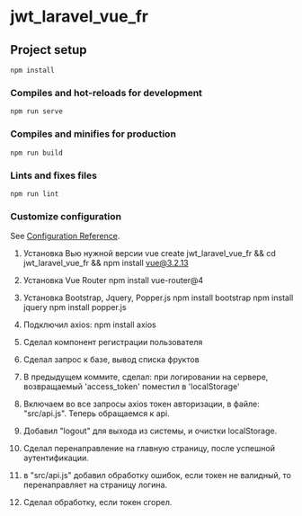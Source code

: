 # jwt_laravel_vue_fr

## Project setup
```
npm install
```

### Compiles and hot-reloads for development
```
npm run serve
```

### Compiles and minifies for production
```
npm run build
```

### Lints and fixes files
```
npm run lint
```

### Customize configuration
See [Configuration Reference](https://cli.vuejs.org/config/).

1. Установка Вью нужной версии
   vue create jwt_laravel_vue_fr && cd jwt_laravel_vue_fr && npm install vue@3.2.13

2. Установка Vue Router
   npm install vue-router@4

3. Установка Bootstrap, Jquery, Popper.js
npm install bootstrap
npm install jquery
npm install popper.js

4. Подключил axios:
npm install axios

5. Сделал компонент регистрации пользователя

6. Сделал запрос к базе, вывод списка фруктов

7. В предыдущем коммите, сделал: при логировании на сервере, возвращаемый 'access_token' поместил в 'localStorage'

8. Включаем во все запросы axios токен авторизации, в файле: "src/api.js". Теперь обращаемся к api.

9. Добавил "logout" для выхода из системы, и очистки localStorage.

10. Сделал перенаправление на главную страницу, после успешной аутентификации.

11. в "src/api.js" добавил обработку ошибок, если токен не валидный, то перенаправляет на страницу логина.

12. Сделал обработку, если токен сгорел.
